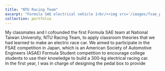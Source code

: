 ```yaml
---
title: "NTU Racing Team"
excerpt: "Formula SAE electrical vehicle 1<br/><img src='/images/fsae_pic.jpeg' width='400px' height='auto'/>"
collection: portfolio
---
```


My classmates and I cofounded the first Formula SAE team at National Taiwan University, NTU Racing Team, to apply classroom theories that we had learned to make an electric race car. We aimed to participate in the FSAE competition in Japan, which is an American Society of Automotive Engineers (ASAE) Formula Student competition to encourage college students to use their knowledge to build a 300-kg electrical racing car.  
In the first year, I was in charge of designing the pedal box to provide 



